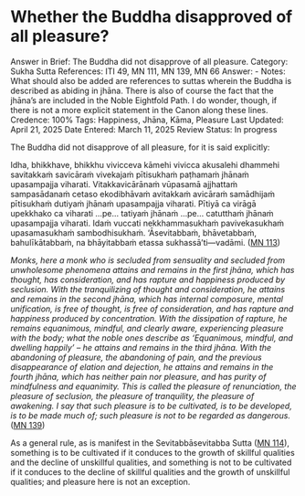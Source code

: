 # Whether the Buddha disapproved of all pleasure?

Answer in Brief: The Buddha did not disapprove of all pleasure.
 Category: Sukha
Sutta References: ITI 49, MN 111, MN 139, MN 66
Answer: -
Notes: What should also be added are references to suttas wherein the Buddha is described as abiding in jhāna. There is also of course the fact that the jhāna’s are included in the Noble Eightfold Path. I do wonder, though, if there is not a more explicit statement in the Canon along these lines.
Credence: 100%
Tags: Happiness, Jhāna, Kāma, Pleasure
Last Updated: April 21, 2025
Date Entered: March 11, 2025
Review Status: In progress

The Buddha did not disapprove of all pleasure, for it is said explicitly:

Idha, bhikkhave, bhikkhu vivicceva kāmehi vivicca akusalehi dhammehi savitakkaṁ savicāraṁ vivekajaṁ pītisukhaṁ paṭhamaṁ jhānaṁ upasampajja viharati. Vitakkavicārānaṁ vūpasamā ajjhattaṁ sampasādanaṁ cetaso ekodibhāvaṁ avitakkaṁ avicāraṁ samādhijaṁ pītisukhaṁ dutiyaṁ jhānaṁ upasampajja viharati. Pītiyā ca virāgā upekkhako ca viharati …pe… tatiyaṁ jhānaṁ …pe… catutthaṁ jhānaṁ upasampajja viharati. Idaṁ vuccati nekkhammasukhaṁ pavivekasukhaṁ upasamasukhaṁ sambodhisukhaṁ. ‘Āsevitabbaṁ, bhāvetabbaṁ, bahulīkātabbaṁ, na bhāyitabbaṁ etassa sukhassā’ti—vadāmi. ([MN 113](https://suttacentral.net/mn139/pli/ms?lang=en&layout=plain&reference=none&notes=asterisk&highlight=false&script=latin))

*Monks, here a monk who is secluded from sensuality and secluded from unwholesome phenomena attains and remains in the first jhāna, which has thought, has consideration, and has rapture and happiness produced by seclusion. With the tranquilizing of thought and consideration, he attains and remains in the second jhāna, which has internal composure, mental unification, is free of thought, is free of consideration, and has rapture and happiness produced by concentration. With the dissipation of rapture, he remains equanimous, mindful, and clearly aware, experiencing pleasure with the body; what the noble ones describe as ‘Equanimous, mindful, and dwelling happily’ – he attains and remains in the third jhāna. With the abandoning of pleasure, the abandoning of pain, and the previous disappearance of elation and dejection, he attains and remains in the fourth jhāna, which has neither pain nor pleasure, and has purity of mindfulness and equanimity. This is called the pleasure of renunciation, the pleasure of seclusion, the pleasure of tranquility, the pleasure of awakening. I say that such pleasure is to be cultivated, is to be developed, is to be made much of; such pleasure is not to be regarded as dangerous.* ([MN 139](https://suttacentral.net/mn139/en/suddhaso?lang=en&reference=none&highlight=false))

As a general rule, as is manifest in the Sevitabbāsevitabba Sutta ([MN 114](https://suttacentral.net/mn114/en/sujato?lang=en&layout=plain&reference=none&notes=asterisk&highlight=false&script=latin)), something is to be cultivated if it conduces to the growth of skillful qualities and the decline of unskillful qualities, and something is not to be cultivated if it conduces to the decline of skillful qualities and the growth of unskillful qualities; and pleasure here is not an exception.